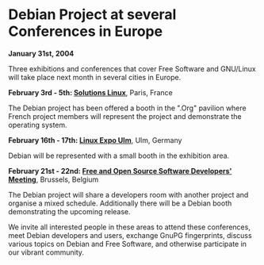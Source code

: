 
Debian Project at several Conferences in Europe
===============================================


**January 31st, 2004**


Three exhibitions and conferences that cover Free Software and
GNU/Linux will take place next month in several cities in Europe.



**February 3rd - 5th: [Solutions Linux](https://www.debian.org/events/2004/0203-solutionslinux)**,
 Paris, France

The Debian project has been offered a booth in the ".Org" pavilion
where French project members will represent the project and
demonstrate the operating system.



**February 16th - 17th: [Linux Expo Ulm](https://www.debian.org/events/2004/0216-linux-expo-ulm)**,
 Ulm, Germany

Debian will be represented with a small booth in the exhibition area.



**February 21st - 22nd: [Free and Open Source Software Developers' Meeting](https://www.debian.org/events/2004/0221-fosdem)**,
 Brussels, Belgium

The Debian project will share a developers room with another
project and organise a mixed schedule. Additionally there will be a
Debian booth demonstrating the upcoming release.




We invite all interested people in these areas to attend these
conferences, meet Debian developers and users, exchange GnuPG
fingerprints, discuss various topics on Debian and Free Software,
and otherwise participate in our vibrant community.



